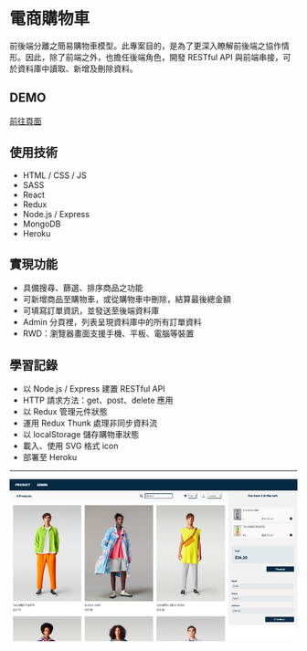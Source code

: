 # 電商購物車
前後端分離之簡易購物車模型。此專案目的，是為了更深入瞭解前後端之協作情形。因此，除了前端之外，也擔任後端角色，開發 RESTful API 與前端串接，可於資料庫中讀取、新增及刪除資料。

## DEMO
[前往頁面](https://react-shopping-cart-yiwei.herokuapp.com/#/)

## 使用技術
- HTML / CSS / JS
- SASS
- React
- Redux
- Node.js / Express
- MongoDB
- Heroku

## 實現功能
- 具備搜尋、篩選、排序商品之功能
- 可新增商品至購物車，或從購物車中刪除，結算最後總金額
- 可填寫訂單資訊，並發送至後端資料庫
- Admin 分頁裡，列表呈現資料庫中的所有訂單資料
- RWD：瀏覽器畫面支援手機、平板、電腦等裝置

## 學習記錄
- 以 Node.js / Express 建置 RESTful API
- HTTP 請求方法：get、post、delete 應用
- 以 Redux 管理元件狀態
- 運用 Redux Thunk 處理非同步資料流
- 以 localStorage 儲存購物車狀態
- 載入、使用 SVG 格式 icon
- 部署至 Heroku
---
![GITHUB](https://github.com/wangyiwei0108/react-shopping-cart/blob/master/public/images/cart.png)